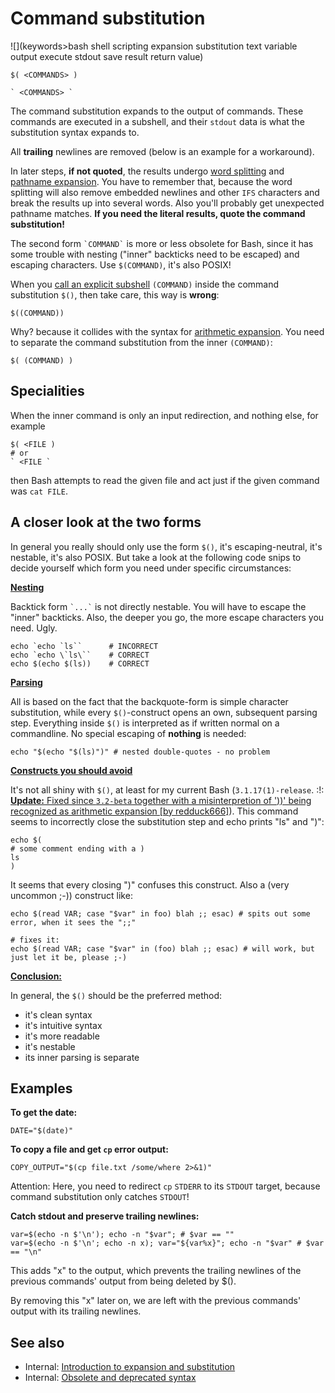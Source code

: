 # Command substitution

![](keywords>bash shell scripting expansion substitution text variable output execute stdout save result return value)

    $( <COMMANDS> )

    ` <COMMANDS> `

The command substitution expands to the output of commands. These
commands are executed in a subshell, and their `stdout` data is what the
substitution syntax expands to.

All **trailing** newlines are removed (below is an example for a
workaround).

In later steps, **if not quoted**, the results undergo [word
splitting](../../syntax/expansion/wordsplit.md) and [pathname
expansion](../../syntax/expansion/globs.md). You have to remember that, because
the word splitting will also remove embedded newlines and other `IFS`
characters and break the results up into several words. Also you'll
probably get unexpected pathname matches. **If you need the literal
results, quote the command substitution!**

The second form `` `COMMAND` `` is more or less obsolete for Bash, since
it has some trouble with nesting ("inner" backticks need to be escaped)
and escaping characters. Use `$(COMMAND)`, it's also POSIX!

When you [call an explicit subshell](../../syntax/ccmd/grouping_subshell.md)
`(COMMAND)` inside the command substitution `$()`, then take care, this
way is **wrong**:

    $((COMMAND))

Why? because it collides with the syntax for [arithmetic
expansion](../../syntax/expansion/arith.md). You need to separate the command
substitution from the inner `(COMMAND)`:

    $( (COMMAND) )

## Specialities

When the inner command is only an input redirection, and nothing else,
for example

    $( <FILE )
    # or
    ` <FILE `

then Bash attempts to read the given file and act just if the given
command was `cat FILE`.

## A closer look at the two forms

In general you really should only use the form `$()`, it's
escaping-neutral, it's nestable, it's also POSIX. But take a look at the
following code snips to decide yourself which form you need under
specific circumstances:

**<u>Nesting</u>**

Backtick form `` `...` `` is not directly nestable. You will have to
escape the "inner" backticks. Also, the deeper you go, the more escape
characters you need. Ugly.

    echo `echo `ls``      # INCORRECT
    echo `echo \`ls\``    # CORRECT
    echo $(echo $(ls))    # CORRECT

**<u>Parsing</u>**

All is based on the fact that the backquote-form is simple character
substitution, while every `$()`-construct opens an own, subsequent
parsing step. Everything inside `$()` is interpreted as if written
normal on a commandline. No special escaping of **nothing** is needed:

    echo "$(echo "$(ls)")" # nested double-quotes - no problem

**<u>Constructs you should avoid</u>**

It's not all shiny with `$()`, at least for my current Bash
(`3.1.17(1)-release`. :!: <u>**Update:** Fixed since `3.2-beta` together
with a misinterpretion of '))' being recognized as arithmetic expansion
\[by redduck666\]</u>). This command seems to incorrectly close the
substitution step and echo prints "ls" and ")":

    echo $(
    # some comment ending with a )
    ls
    )

It seems that every closing ")" confuses this construct. Also a (very
uncommon ;-)) construct like:

    echo $(read VAR; case "$var" in foo) blah ;; esac) # spits out some error, when it sees the ";;"

    # fixes it:
    echo $(read VAR; case "$var" in (foo) blah ;; esac) # will work, but just let it be, please ;-)

**<u>Conclusion:</u>**

In general, the `$()` should be the preferred method:

- it's clean syntax
- it's intuitive syntax
- it's more readable
- it's nestable
- its inner parsing is separate

## Examples

**To get the date:**

    DATE="$(date)"

**To copy a file and get `cp` error output:**

    COPY_OUTPUT="$(cp file.txt /some/where 2>&1)"

Attention: Here, you need to redirect `cp` `STDERR` to its `STDOUT`
target, because command substitution only catches `STDOUT`!

**Catch stdout and preserve trailing newlines:**

    var=$(echo -n $'\n'); echo -n "$var"; # $var == ""
    var=$(echo -n $'\n'; echo -n x); var="${var%x}"; echo -n "$var" # $var == "\n"

This adds "x" to the output, which prevents the trailing newlines of the
previous commands' output from being deleted by \$().

By removing this "x" later on, we are left with the previous commands'
output with its trailing newlines.

## See also

- Internal: [Introduction to expansion and
  substitution](../../syntax/expansion/intro.md)
- Internal: [Obsolete and deprecated syntax](../../scripting/obsolete.md)

